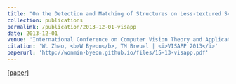 ```yaml
---
title: "On the Detection and Matching of Structures on Less-textured Scenes"
collection: publications
permalink: /publication/2013-12-01-visapp
date: 2013-12-01
venue: 'International Conference on Computer Vision Theory and Applications (VISAPP)'
citation: 'WL Zhao, <b>W Byeon</b>, TM Breuel | <i>VISAPP 2013</i>'
paperurl: 'http://wonmin-byeon.github.io/files/15-13-visapp.pdf'
---
```

[[paper]](http://wonmin-byeon.github.io/files/15-13-visapp.pdf)
